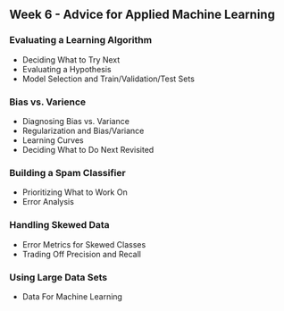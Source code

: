 ## Week 6 - Advice for Applied Machine Learning

### Evaluating a Learning Algorithm
- Deciding What to Try Next
- Evaluating a Hypothesis
- Model Selection and Train/Validation/Test Sets

### Bias vs. Varience
- Diagnosing Bias vs. Variance
- Regularization and Bias/Variance
- Learning Curves
- Deciding What to Do Next Revisited

### Building a Spam Classifier
- Prioritizing What to Work On
- Error Analysis

### Handling Skewed Data
- Error Metrics for Skewed Classes
- Trading Off Precision and Recall

### Using Large Data Sets
- Data For Machine Learning
